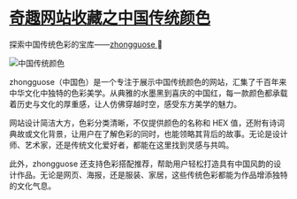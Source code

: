 # [奇趣网站收藏之中国传统颜色](https://github.com/goohugo/myblog/issues/54)

探索中国传统色彩的宝库——[zhongguose ](https://zhongguose.com/)🎨

![中国传统颜色](https://github.com/user-attachments/assets/27e809de-cb94-448f-a7c6-2337bb3a1c7c)

zhongguose（中国色）是一个专注于展示中国传统颜色的网站，汇集了千百年来中华文化中独特的色彩美学。从典雅的水墨黑到喜庆的中国红，每一款颜色都承载着历史与文化的厚重感，让人仿佛穿越时空，感受东方美学的魅力。

网站设计简洁大方，色彩分类清晰，不仅提供颜色的名称和 HEX 值，还附有诗词典故或文化背景，让用户在了解色彩的同时，也能领略其背后的故事。无论是设计师、艺术家，还是传统文化爱好者，都能在这里找到灵感与共鸣。

此外，zhongguose 还支持色彩搭配推荐，帮助用户轻松打造具有中国风韵的设计作品。无论是网页、海报，还是服装、家居，这些传统色彩都能为作品增添独特的文化气息。